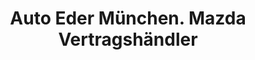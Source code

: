 ---
title: "Auto Eder München. Mazda Vertragshändler"
url: /muenchen/auto-eder-muenchen-mazda-vertragshaendler/
shop: Autohaus
---
